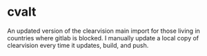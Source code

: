 # cvalt
An updated version of the clearvision main import for those living in countries where gitlab is blocked. I manually update a local copy of clearvision every time it updates, build, and push.
